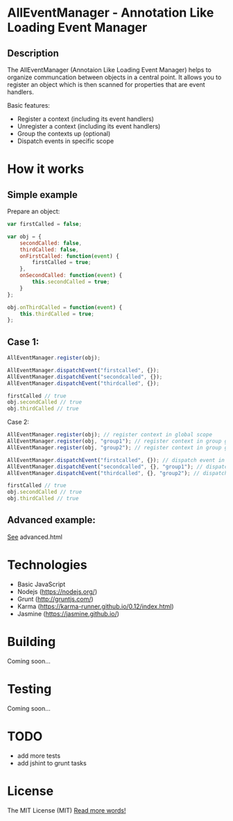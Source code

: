 AllEventManager - Annotation Like Loading Event Manager
===============

Description
-------------------
The AllEventManager (Annotaion Like Loading Event Manager) helps to organize
communcation between objects in a central point. It allows you to register an
object which is then scanned for properties that are event handlers.

Basic features:
- Register a context (including its event handlers)
- Unregister a context (including its event handlers)
- Group the contexts up (optional)
- Dispatch events in specific scope

# How it works

Simple example
-------
Prepare an object:
```js
var firstCalled = false;

var obj = {
    secondCalled: false,
    thirdCalled: false,
    onFirstCalled: function(event) {
        firstCalled = true;
    },
    onSecondCalled: function(event) {
        this.secondCalled = true;
    }
};

obj.onThirdCalled = function(event) {
    this.thirdCalled = true;
};
```

Case 1:
-------
```js
AllEventManager.register(obj);

AllEventManager.dispatchEvent("firstcalled", {});
AllEventManager.dispatchEvent("secondcalled", {});
AllEventManager.dispatchEvent("thirdcalled", {});

firstCalled // true
obj.secondCalled // true
obj.thirdCalled // true
```

Case 2:
```js
AllEventManager.register(obj); // register context in global scope
AllEventManager.register(obj, "group1"); // register context in group group1
AllEventManager.register(obj, "group2"); // register context in group group2

AllEventManager.dispatchEvent("firstcalled", {}); // dispatch event in global scope
AllEventManager.dispatchEvent("secondcalled", {}, "group1"); // dispatch event in group1
AllEventManager.dispatchEvent("thirdcalled", {}, "group2"); // dispatch event in group2

firstCalled // true
obj.secondCalled // true
obj.thirdCalled // true
```

Advanced example:
----------------
[See](project/examples/advanced/advanced.html) advanced.html


# Technologies
- Basic JavaScript
- Nodejs (https://nodejs.org/)
- Grunt (http://gruntjs.com/)
- Karma (https://karma-runner.github.io/0.12/index.html)
- Jasmine (https://jasmine.github.io/)

# Building
Coming soon...

# Testing
Coming soon...

# TODO
- add more tests
- add jshint to grunt tasks

# License
The MIT License (MIT)
[Read more words!](LICENSE.md)